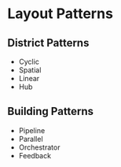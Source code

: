 # Layout Patterns

## District Patterns
- Cyclic
- Spatial
- Linear
- Hub

## Building Patterns
- Pipeline
- Parallel
- Orchestrator
- Feedback
